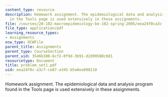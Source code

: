 ```yaml
---
content_type: resource
description: Homework assignment. The epidemiological data and analysis program found
  in the Tools page is used extensively in these assignments.
file: /courses/20-102-macroepidemiology-be-102-spring-2005/eea24f0ca3cfce87a345b5a0ea998110_problem_set1.pdf
file_type: application/pdf
learning_resource_types:
- Assignments
ocw_type: OCWFile
parent_title: Assignments
parent_type: CourseSection
parent_uid: 3546b380-6cf2-0f9d-3b91-d2d99580c0d1
resourcetype: Document
title: problem_set1.pdf
uid: eea24f0c-a3cf-ce87-a345-b5a0ea998110
---
```

Homework assignment. The epidemiological data and analysis program found in the Tools page is used extensively in these assignments.